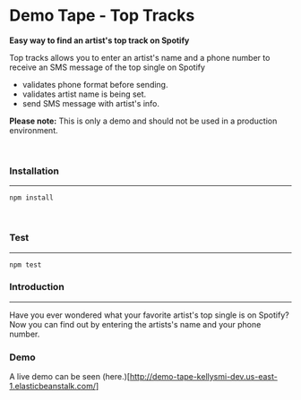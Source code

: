 Demo Tape - Top Tracks
======
**Easy way to find an artist's top track on Spotify**

Top tracks allows you to enter an artist's name and a phone number to receive an SMS message of the top single on Spotify

- validates phone format before sending.
- validates artist name is being set.
- send SMS message with artist's info.

**Please note:** This is only a demo and should not be used in a production environment.

<br>

### Installation
------------

`npm install`

<br />

### Test
------------
`npm test`

### Introduction
------------
 Have you ever wondered what your favorite artist's top single is on Spotify?
 Now you can find out by entering the artists's name and your phone number.

 ### Demo
 A live demo can be seen (here.)[http://demo-tape-kellysmi-dev.us-east-1.elasticbeanstalk.com/]
